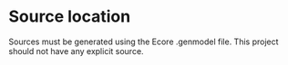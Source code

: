 # Source location
Sources must be generated using the Ecore .genmodel file. This project should not have any explicit source.